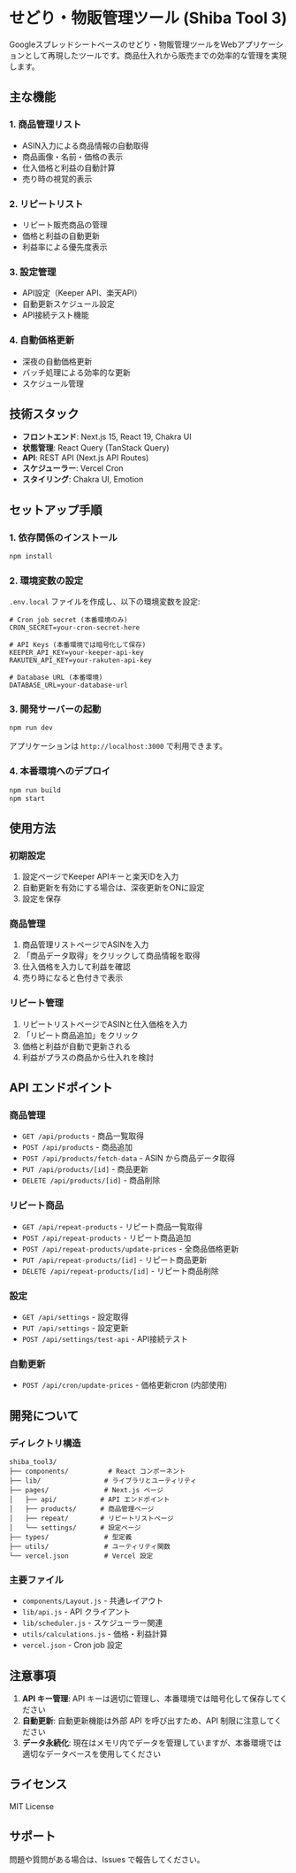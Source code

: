 # せどり・物販管理ツール (Shiba Tool 3)

Googleスプレッドシートベースのせどり・物販管理ツールをWebアプリケーションとして再現したツールです。商品仕入れから販売までの効率的な管理を実現します。

## 主な機能

### 1. 商品管理リスト
- ASIN入力による商品情報の自動取得
- 商品画像・名前・価格の表示
- 仕入価格と利益の自動計算
- 売り時の視覚的表示

### 2. リピートリスト
- リピート販売商品の管理
- 価格と利益の自動更新
- 利益率による優先度表示

### 3. 設定管理
- API設定（Keeper API、楽天API）
- 自動更新スケジュール設定
- API接続テスト機能

### 4. 自動価格更新
- 深夜の自動価格更新
- バッチ処理による効率的な更新
- スケジュール管理

## 技術スタック

- **フロントエンド**: Next.js 15, React 19, Chakra UI
- **状態管理**: React Query (TanStack Query)
- **API**: REST API (Next.js API Routes)
- **スケジューラー**: Vercel Cron
- **スタイリング**: Chakra UI, Emotion

## セットアップ手順

### 1. 依存関係のインストール
```bash
npm install
```

### 2. 環境変数の設定
`.env.local` ファイルを作成し、以下の環境変数を設定:

```env
# Cron job secret (本番環境のみ)
CRON_SECRET=your-cron-secret-here

# API Keys (本番環境では暗号化して保存)
KEEPER_API_KEY=your-keeper-api-key
RAKUTEN_API_KEY=your-rakuten-api-key

# Database URL (本番環境)
DATABASE_URL=your-database-url
```

### 3. 開発サーバーの起動
```bash
npm run dev
```

アプリケーションは `http://localhost:3000` で利用できます。

### 4. 本番環境へのデプロイ
```bash
npm run build
npm start
```

## 使用方法

### 初期設定
1. 設定ページでKeeper APIキーと楽天IDを入力
2. 自動更新を有効にする場合は、深夜更新をONに設定
3. 設定を保存

### 商品管理
1. 商品管理リストページでASINを入力
2. 「商品データ取得」をクリックして商品情報を取得
3. 仕入価格を入力して利益を確認
4. 売り時になると色付きで表示

### リピート管理
1. リピートリストページでASINと仕入価格を入力
2. 「リピート商品追加」をクリック
3. 価格と利益が自動で更新される
4. 利益がプラスの商品から仕入れを検討

## API エンドポイント

### 商品管理
- `GET /api/products` - 商品一覧取得
- `POST /api/products` - 商品追加
- `POST /api/products/fetch-data` - ASIN から商品データ取得
- `PUT /api/products/[id]` - 商品更新
- `DELETE /api/products/[id]` - 商品削除

### リピート商品
- `GET /api/repeat-products` - リピート商品一覧取得
- `POST /api/repeat-products` - リピート商品追加
- `POST /api/repeat-products/update-prices` - 全商品価格更新
- `PUT /api/repeat-products/[id]` - リピート商品更新
- `DELETE /api/repeat-products/[id]` - リピート商品削除

### 設定
- `GET /api/settings` - 設定取得
- `PUT /api/settings` - 設定更新
- `POST /api/settings/test-api` - API接続テスト

### 自動更新
- `POST /api/cron/update-prices` - 価格更新cron (内部使用)

## 開発について

### ディレクトリ構造
```
shiba_tool3/
├── components/          # React コンポーネント
├── lib/                # ライブラリとユーティリティ
├── pages/              # Next.js ページ
│   ├── api/           # API エンドポイント
│   ├── products/      # 商品管理ページ
│   ├── repeat/        # リピートリストページ
│   └── settings/      # 設定ページ
├── types/              # 型定義
├── utils/              # ユーティリティ関数
└── vercel.json         # Vercel 設定
```

### 主要ファイル
- `components/Layout.js` - 共通レイアウト
- `lib/api.js` - API クライアント
- `lib/scheduler.js` - スケジューラー関連
- `utils/calculations.js` - 価格・利益計算
- `vercel.json` - Cron job 設定

## 注意事項

1. **API キー管理**: API キーは適切に管理し、本番環境では暗号化して保存してください
2. **自動更新**: 自動更新機能は外部 API を呼び出すため、API 制限に注意してください
3. **データ永続化**: 現在はメモリ内でデータを管理していますが、本番環境では適切なデータベースを使用してください

## ライセンス

MIT License

## サポート

問題や質問がある場合は、Issues で報告してください。